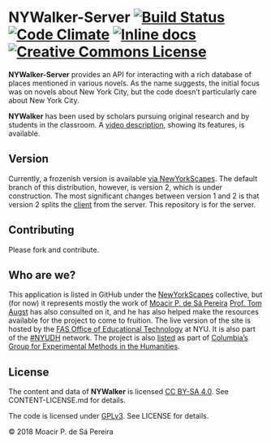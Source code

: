 # NYWalker-Server [![Build Status](https://travis-ci.org/nyscapes/nywalker-server.svg)](https://travis-ci.org/nyscapes/nywalker-server) [![Code Climate](https://codeclimate.com/github/nyscapes/nywalker-server.svg)](https://codeclimate.com/github/nyscapes/nywalker-server) [![Inline docs](http://inch-ci.org/github/nyscapes/nywalker-server.svg)](http://inch-ci.org/github/nyscapes/nywalker-server) [![Creative Commons License](https://i.creativecommons.org/l/by-sa/4.0/80x15.png)](http://creativecommons.org/licenses/by-sa/4.0/)

**NYWalker-Server** provides an API for interacting with a rich database of
places mentioned in various novels. As the name suggests, the initial focus
was on novels about New York City, but the code doesn’t particularly care about
New York City.

**NYWalker** has been used by scholars pursuing original research and by
students in the classroom. A [video
description](https://www.youtube.com/watch?v=nOCTXdO4_EM), showing its
features, is available.

## Version

Currently, a frozenish version is available [via
NewYorkScapes](http://nywalker.newyorkscapes.org). The default branch of this
distribution, however, is version 2, which is under construction. The most
significant changes between version 1 and 2 is that version 2 splits the
[client](http://github.com/nyscapes/nywalker-client) from the server. This
repository is for the server.

## Contributing

Please fork and contribute.

## Who are we?

This application is listed in GitHub under the
[NewYorkScapes](http://newyorkscapes.org) collective, but (for now) it
represents mostly the work of [Moacir P. de Sá Pereira](http://moacir.com)
[Prof. Tom Augst](http://english.fas.nyu.edu/object/ThomasAugst.html) has also
consulted on it, and he has also helped make the resources available for the
project to come to fruition. The live version of the site is hosted by the
[FAS Office of Educational Technology](https://wp.nyu.edu/fas-edtech) at NYU.
It is also part of the
[#NYUDH](https://twitter.com/search?q=%23nyudh&src=typd) network. The project
is also
[listed](http://xpmethod.plaintext.in/embodied-space-lab/nywalker.html) as
part of [Columbia’s Group for Experimental Methods in the
Humanities](http://xpmethod.plaintext.in).

## License

The content and data of **NYWalker** is licensed [CC BY-SA
4.0](http://creativecommons.org/licenses/by-sa/4.0/). See CONTENT-LICENSE.md
for details. 

The code is licensed under
[GPLv3](https://www.gnu.org/licenses/gpl-3.0.en.html). See LICENSE for
details.

© 2018 Moacir P. de Sá Pereira

